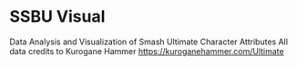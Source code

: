 # SSBU Visual

Data Analysis and Visualization of Smash Ultimate Character Attributes
All data credits to Kurogane Hammer https://kuroganehammer.com/Ultimate

